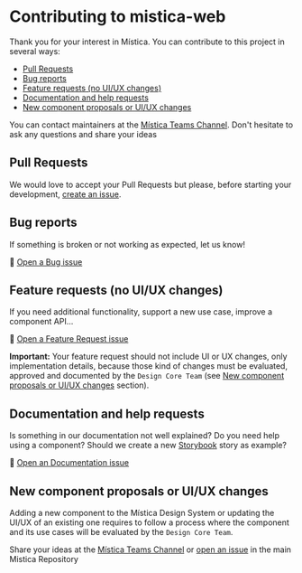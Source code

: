 # Contributing to mistica-web

Thank you for your interest in Mística. You can contribute to this project in several ways:

<!-- TOC depthFrom:2 -->

- [Pull Requests](#pull-requests)
- [Bug reports](#bug-reports)
- [Feature requests (no UI/UX changes)](#feature-requests-no-uiux-changes)
- [Documentation and help requests](#documentation-and-help-requests)
- [New component proposals or UI/UX changes](#new-component-proposals-or-uiux-changes)

<!-- /TOC -->

You can contact maintainers at the
[Mística Teams Channel](https://teams.microsoft.com/l/channel/19%3ad2e3607a32ec411b8bf492f43cd0fe0c%40thread.tacv2/General?groupId=e265fe99-929f-45d1-8154-699649674a40&tenantId=9744600e-3e04-492e-baa1-25ec245c6f10).
Don't hesitate to ask any questions and share your ideas

## Pull Requests

We would love to accept your Pull Requests but please, before starting your development,
[create an issue](https://github.com/Telefonica/mistica-web/issues/new/choose).

## Bug reports

If something is broken or not working as expected, let us know!

:bug:
[Open a Bug issue](https://github.com/Telefonica/mistica-web/issues/new?assignees=&labels=bug&template=bug-report.md&title=)

## Feature requests (no UI/UX changes)

If you need additional functionality, support a new use case, improve a component API...

:construction:
[Open a Feature Request issue](https://github.com/Telefonica/mistica-web/issues/new?assignees=&labels=enhancement&template=feature-request.md&title=)

**Important:** Your feature request should not include UI or UX changes, only implementation details, because
those kind of changes must be evaluated, approved and documented by the `Design Core Team` (see
[New component proposals or UI/UX changes](#new-component-proposals-or-uiux-changes) section).

## Documentation and help requests

Is something in our documentation not well explained? Do you need help using a component? Should we create a
new [Storybook](https://mistica-web.now.sh/) story as example?

:blue_book:
[Open an Documentation issue](https://github.com/Telefonica/mistica-web/issues/new?assignees=&labels=documentation&template=documentation-request.md&title=)

## New component proposals or UI/UX changes

Adding a new component to the Mística Design System or updating the UI/UX of an existing one requires to
follow a process where the component and its use cases will be evaluated by the `Design Core Team`.

Share your ideas at the
[Mística Teams Channel](https://teams.microsoft.com/l/channel/19%3ad2e3607a32ec411b8bf492f43cd0fe0c%40thread.tacv2/General?groupId=e265fe99-929f-45d1-8154-699649674a40&tenantId=9744600e-3e04-492e-baa1-25ec245c6f10)
or [open an issue](https://github.com/Telefonica/mistica/issues) in the main Mistica Repository
